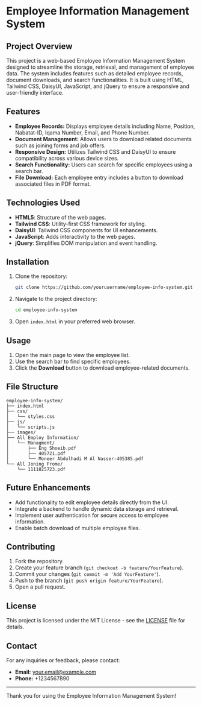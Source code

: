 # Employee Information Management System

## Project Overview
This project is a web-based Employee Information Management System designed to streamline the storage, retrieval, and management of employee data. The system includes features such as detailed employee records, document downloads, and search functionalities. It is built using HTML, Tailwind CSS, DaisyUI, JavaScript, and jQuery to ensure a responsive and user-friendly interface.

## Features
- **Employee Records:** Displays employee details including Name, Position, Nabatat-ID, Iqama Number, Email, and Phone Number.
- **Document Management:** Allows users to download related documents such as joining forms and job offers.
- **Responsive Design:** Utilizes Tailwind CSS and DaisyUI to ensure compatibility across various device sizes.
- **Search Functionality:** Users can search for specific employees using a search bar.
- **File Download:** Each employee entry includes a button to download associated files in PDF format.

## Technologies Used
- **HTML5**: Structure of the web pages.
- **Tailwind CSS**: Utility-first CSS framework for styling.
- **DaisyUI**: Tailwind CSS components for UI enhancements.
- **JavaScript**: Adds interactivity to the web pages.
- **jQuery**: Simplifies DOM manipulation and event handling.

## Installation
1. Clone the repository:
   ```bash
   git clone https://github.com/yourusername/employee-info-system.git
   ```
2. Navigate to the project directory:
   ```bash
   cd employee-info-system
   ```
3. Open `index.html` in your preferred web browser.

## Usage
1. Open the main page to view the employee list.
2. Use the search bar to find specific employees.
3. Click the **Download** button to download employee-related documents.

## File Structure
```
employee-info-system/
├── index.html
├── css/
│   └── styles.css
├── js/
│   └── scripts.js
├── images/
├── All Employ Information/
│   └── Managment/
│       ├── Eng Shoeib.pdf
│       ├── 405721.pdf
│       └── Moneer Abdulhadi M Al Nasser-405385.pdf
└── All Joning Frome/
    └── 1111825723.pdf
```

## Future Enhancements
- Add functionality to edit employee details directly from the UI.
- Integrate a backend to handle dynamic data storage and retrieval.
- Implement user authentication for secure access to employee information.
- Enable batch download of multiple employee files.

## Contributing
1. Fork the repository.
2. Create your feature branch (`git checkout -b feature/YourFeature`).
3. Commit your changes (`git commit -m 'Add YourFeature'`).
4. Push to the branch (`git push origin feature/YourFeature`).
5. Open a pull request.

## License
This project is licensed under the MIT License - see the [LICENSE](LICENSE) file for details.

## Contact
For any inquiries or feedback, please contact:
- **Email:** your.email@example.com
- **Phone:** +1234567890

---

Thank you for using the Employee Information Management System!


